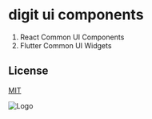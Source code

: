 
# digit ui components

1. React Common UI Components
2. Flutter Common UI Widgets

## License

[MIT](https://choosealicense.com/licenses/mit/)


![Logo](https://s3.ap-south-1.amazonaws.com/works-dev-asset/mseva-white-logo.png)

